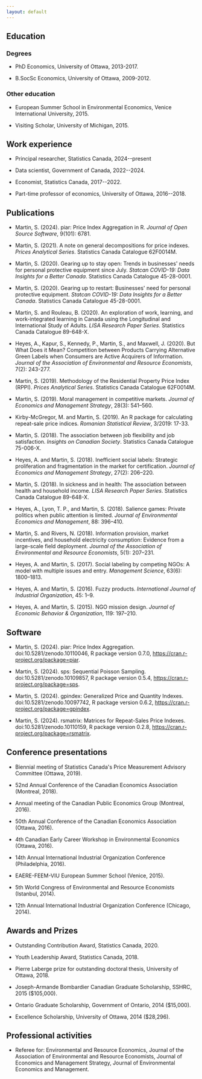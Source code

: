 ```yaml
---
layout: default
---
```


## Education

### Degrees

- PhD Economics, University of Ottawa, 2013-2017.

- B.SocSc Economics, University of Ottawa, 2009-2012.

### Other education

- European Summer School in Environmental Economics, Venice International University, 2015.

- Visiting Scholar, University of Michigan, 2015.

## Work experience

- Principal researcher, Statistics Canada, 2024--present

- Data scientist, Government of Canada, 2022--2024.

- Economist, Statistics Canada, 2017--2022.

- Part-time professor of economics, University of Ottawa, 2016--2018.

## Publications

- Martin, S. (2024). piar: Price Index Aggregation in R. *Journal of Open Source Software*, 9(101): 6781.

- Martin, S. (2021). A note on general decompositions for price indexes. *Prices Analytical Series*. Statistics Canada Catalogue 62F0014M.

- Martin, S. (2020). Gearing up to stay open: Trends in businesses' needs for personal protective equipment since July. *Statcan COVID-19: Data Insights for a Better Canada*. Statistics Canada Catalogue 45-28-0001.

- Martin, S. (2020). Gearing up to restart: Businesses' need for personal protective equipment. *Statcan COVID-19: Data Insights for a Better Canada*. Statistics Canada Catalogue 45-28-0001.

- Martin, S. and Rouleau, B. (2020). An exploration of work, learning, and work-integrated learning in Canada using the Longitudinal and International Study of Adults. *LISA Research Paper Series*. Statistics Canada Catalogue 89-648-X. 

- Heyes, A., Kapur, S., Kennedy, P., Martin, S., and Maxwell, J. (2020). But What Does it Mean? Competition between Products Carrying Alternative Green Labels when Consumers are Active Acquirers of Information. *Journal of the Association of Environmental and Resource Economists*, 7(2): 243-277.

- Martin, S. (2019). Methodology of the Residential Property Price Index (RPPI). *Prices Analytical Series*. Statistics Canada Catalogue 62F0014M.

- Martin, S. (2019). Moral management in competitive markets. *Journal of Economics and Management Strategy*, 28(3): 541–560.

- Kirby-McGregor, M. and Martin, S. (2019). An R package for calculating repeat-sale price indices. *Romanian Statistical Review*, 3/2019: 17-33.

- Martin, S. (2018). The association between job flexibility and job satisfaction. *Insights on Canadian Society*. Statistics Canada Catalogue 75-006-X.

- Heyes, A. and Martin, S. (2018). Inefficient social labels: Strategic proliferation and fragmentation in the market for certification. *Journal of Economics and Management Strategy*, 27(2): 206–220.

- Martin, S. (2018). In sickness and in health: The association between health and household income. *LISA Research Paper Series*. Statistics Canada Catalogue 89-648-X.

- Heyes, A., Lyon, T. P., and Martin, S. (2018). Salience games: Private politics when public attention is limited. *Journal of Environmental Economics and Management*, 88: 396–410.

- Martin, S. and Rivers, N. (2018). Information provision, market incentives, and household electricity consumption: Evidence from a large-scale field deployment. *Journal of the Association of Environmental and Resource Economists*, 5(1): 207–231.

- Heyes, A. and Martin, S. (2017). Social labeling by competing NGOs: A model with multiple issues and entry. *Management Science*, 63(6): 1800–1813.

- Heyes, A. and Martin, S. (2016). Fuzzy products. *International Journal of Industrial Organization*, 45: 1–9.

- Heyes, A. and Martin, S. (2015). NGO mission design. *Journal of Economic Behavior & Organization*, 119: 197–210.

## Software

- Martin, S. (2024). piar: Price Index Aggregation. doi:10.5281/zenodo.10110046, R package version 0.7.0, https://cran.r-project.org/package=piar. 

- Martin, S. (2024). sps: Sequential Poisson Sampling. doi:10.5281/zenodo.10109857, R package version 0.5.4, https://cran.r-project.org/package=sps. 

- Martin, S. (2024). gpindex: Generalized Price and Quantity Indexes. doi:10.5281/zenodo.10097742, R package version 0.6.2, https://cran.r-project.org/package=gpindex.

- Martin, S. (2024). rsmatrix: Matrices for Repeat-Sales Price Indexes. doi:10.5281/zenodo.10110159, R package version 0.2.8, https://cran.r-project.org/package=rsmatrix. 

## Conference presentations

- Biennial meeting of Statistics Canada's Price Measurement Advisory Committee (Ottawa, 2019).

- 52nd Annual Conference of the Canadian Economics Association (Montreal, 2018).

- Annual meeting of the Canadian Public Economics Group (Montreal, 2016).

- 50th Annual Conference of the Canadian Economics Association (Ottawa, 2016).

- 4th Canadian Early Career Workshop in Environmental Economics (Ottawa, 2016).

- 14th Annual International Industrial Organization Conference (Philadelphia, 2016).

- EAERE-FEEM-VIU European Summer School (Venice, 2015).

- 5th World Congress of Environmental and Resource Economists (Istanbul, 2014).

- 12th Annual International Industrial Organization Conference (Chicago, 2014).

## Awards and Prizes

- Outstanding Contribution Award, Statistics Canada, 2020.

- Youth Leadership Award, Statistics Canada, 2018.

- Pierre Laberge prize for outstanding doctoral thesis, University of Ottawa, 2018.

- Joseph-Armande Bombardier Canadian Graduate Scholarship, SSHRC, 2015 ($105,000).

- Ontario Graduate Scholarship, Government of Ontario, 2014 ($15,000).

- Excellence Scholarship, University of Ottawa, 2014 ($28,296).

## Professional activities

- Referee for: Environmental and Resource Economics, Journal of the Association of Environmental and Resource Economists, Journal of Economics and Management Strategy, Journal of Environmental Economics and Management.